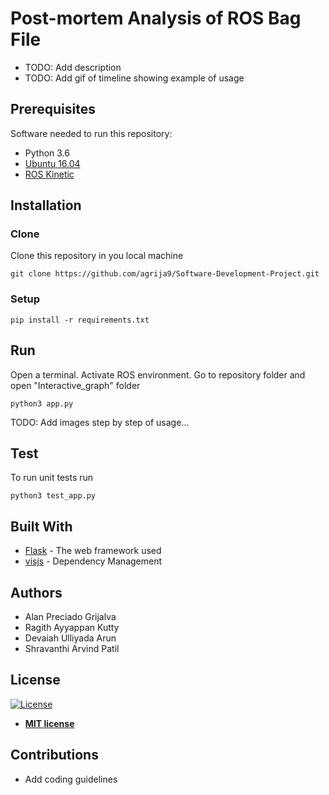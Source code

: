 # Post-mortem Analysis of ROS Bag File

- TODO: Add description
- TODO: Add gif of timeline showing example of usage

## Prerequisites

Software needed to run this repository:

- Python 3.6
- [Ubuntu 16.04](https://ubuntu.com/download/desktop)
- [ROS Kinetic](http://wiki.ros.org/kinetic/Installation/Ubuntu)

## Installation

### Clone

Clone this repository in you local machine

```
git clone https://github.com/agrija9/Software-Development-Project.git
```

### Setup

```
pip install -r requirements.txt
```

## Run

Open a terminal. Activate ROS environment. Go to repository folder and open "Interactive_graph" folder

```
python3 app.py
```

TODO: Add images step by step of usage...

## Test

To run unit tests run

```
python3 test_app.py
```

## Built With

* [Flask](https://www.palletsprojects.com/p/flask/) - The web framework used
* [visjs](https://visjs.org/) - Dependency Management

##  Authors 

- Alan Preciado Grijalva
- Ragith Ayyappan Kutty
- Devaiah Ulliyada Arun
- Shravanthi Arvind Patil 

## License

[![License](http://img.shields.io/:license-mit-blue.svg?style=flat-square)](http://badges.mit-license.org)
- **[MIT license](http://opensource.org/licenses/mit-license.php)**

## Contributions

- Add coding guidelines
